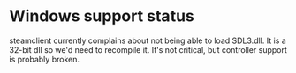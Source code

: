 # Windows support status
steamclient currently complains about not being able to load SDL3.dll. It is a 32-bit dll so we'd need to recompile it. It's not critical, but controller support is probably broken.